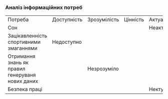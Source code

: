 ### Аналіз інформаційних потреб

<table >
	<tbody>
		<tr>
			<td>Потреба</td>
			<td>Доступність</td>
			<td>Зрозумілість</td>
			<td>Цінність</td>
			<td>Актуальність</td>
		</tr>
		<tr>
			<td>Сон</td>
			<td></td>
			<td></td>
			<td></td>
			<td>Неактуально</td>
		</tr>
		<tr>
			<td>Зацікавленність спортивними змаганнями</td>
			<td>Недоступно</td>
			<td></td>
			<td></td>
			<td></td>
		</tr>
		<tr>
			<td>Отримання знань як правил генеруваня нових даних</td>
			<td></td>
			<td>Незрозуміло</td>
			<td></td>
			<td></td>
		</tr>
		<tr>
			<td>Безпека праці</td>
			<td></td>
			<td></td>
			<td></td>
			<td>Нектуально</td>
		</tr>
	</tbody>
</table>
